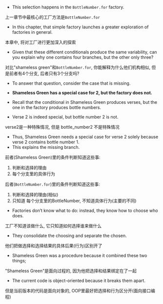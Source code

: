 + This selection happens in the `BottleNumber.for` factory.

上一章节中最核心的工厂方法是`BottleNumber.for`

+ In this chapter, that simple factory launches a greater exploration of factories in general.

本章中, 将对工厂进行更加深入的探索

+ Given that these different conditionals produce the same variability, can you explain why one contains four branches, but the other only three?

对比"shameless green"和`BottleNumber.for`, 你能解释为什么他们机构相似, 但是前者有4个分支, 后者只有3个分支吗?

+ To answer that question, consider the case that is missing.
+ **Shameless Green has a special case for 2, but the factory does not.**

+ Recall that the conditional in Shameless Green produces verses, but the one in the factory produces bottle numbers.

+ Verse 2 is indeed special, but bottle number 2 is not.

verse2是一种特殊情况, 但是 bottle_number2 不是特殊情况

+ Thus, Shameless Green needs a special case for verse 2 solely because verse 2 contains bottle number 1.
+ This explains the missing branch.

前者(Shameless Green)里的条件判断知道这些事:

1. 判断和选择的理由
2. 每个分支里的具体行为

后者(`BottleNumber.for`)里的条件判断知道这些事:

1. 判断和选择的理由(相似)
2. 只知道 每个分支里的BottleNumber, 不知道具体行为(主要的不同)

+ Factories don’t know what to do: instead, they know how to choose who does.

工厂不知道该做什么, 它只知道如何选择谁来做什么

+ They consolidate the choosing and separate the chosen.

他们把做选择和选择结果的具体后果(行为)区别开了

+ Shameless Green was a procedure because it combined these two things;

"Shameless Green"是面向过程的, 因为他把选择和结果绑定在了一起

+ The current code is object-oriented because it breaks them apart.

但是当前版本的代码是面向对象的, OOP里最好把选择和行为区分开(面向接口编程)
